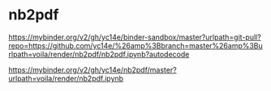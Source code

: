 # nb2pdf

https://mybinder.org/v2/gh/yc14e/binder-sandbox/master?urlpath=git-pull?repo=https://github.com/yc14e/%26amp%3Bbranch=master%26amp%3Burlpath=voila/render/nb2pdf/nb2pdf.ipynb?autodecode


https://mybinder.org/v2/gh/yc14e/nb2pdf/master?urlpath=voila/render/nb2pdf.ipynb
